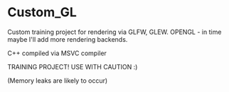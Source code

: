 # Custom_GL

Custom training project for rendering via GLFW, GLEW. OPENGL - in time maybe I'll add more rendering backends.

C++ compiled via MSVC compiler

TRAINING PROJECT! USE WITH CAUTION :) 

(Memory leaks are likely to occur)
